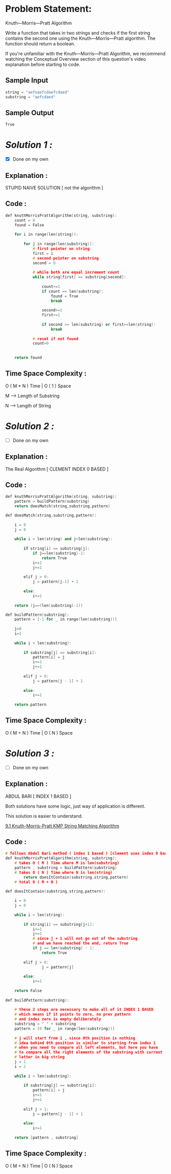 # Problem Statement:

Knuth—Morris—Pratt Algorithm 

Write a function that takes in two strings and checks if the first string contains the second one using the Knuth—Morris—Pratt algorithm. The function should return a boolean. 

If you're unfamiliar with the Knuth—Morris—Pratt Algorithm, we recommend watching the Conceptual Overview section of this question's video explanation before starting to code.

## Sample Input

```cpp
string = "aefoaefcdaefcdaed"
substring = "aefcdaed"
```

## Sample Output

```cpp
True
```

# *Solution 1 :*

- [x]  Done on my own

## Explanation :

STUPID NAIVE SOLUTION [ not the algorithm ]

## Code :

```cpp
def knuthMorrisPrattAlgorithm(string, substring):
    count = 0
	found = False
	
	for i in range(len(string)):
		
		for j in range(len(substring)):
			# first pointer on string
			first = i
			# second pointer on substring
			second = 0
			
			# while both are equal increment count
			while string[first] == substring[second]:
				
				count+=1
				if count == len(substring):
					found = True
					break
					
				second+=1
				first+=1
				
				if second >= len(substring) or first>=len(string):
					break
					
			# reset if not found		
			count=0
			
		
	return found
```

## Time Space Complexity :

 O ( M * N ) Time | O ( 1 ) Space

M —> Length of Substring

N —>  Length of String

# *Solution 2 :*

- [ ]  Done on my own

## Explanation :

The Real Algorithm [ CLEMENT INDEX 0 BASED ] 

## Code :

```cpp
def knuthMorrisPrattAlgorithm(string, substring):
    pattern = buildPattern(substring)
	return doesMatch(string,substring,pattern)

def doesMatch(string,substring,pattern):
	
	i = 0
	j = 0
	
	while i < len(string) and j<len(substring):
		
		if string[i] == substring[j]:
			if j==len(substring)-1:
				return True
			i+=1
			j+=1
			
		elif j > 0:
			j = pattern[j-1] + 1
			
		else:
			i+=1
	
	return (j==(len(substring)-1))

def buildPattern(substring):
	pattern = [-1 for _ in range(len(substring))]
	
	j=0
	i=1
	
	while i < len(substring):
		
		if substring[j] == substring[i]:
			pattern[i] = j
			i+=1
			j+=1
		
		elif j > 0:
			j = pattern[j - 1] + 1
			
		else:
			i+=1
	
	return pattern
```

## Time Space Complexity :

O ( M + N ) Time | O ( N ) Space

# *Solution 3 :*

- [ ]  Done on my own

## Explanation :

ABDUL BARI [ INDEX 1 BASED ]

Both solutions have some logic, just way of application is different.

This solution is easier to understand.

[9.1 Knuth-Morris-Pratt KMP String Matching Algorithm](https://www.youtube.com/watch?v=V5-7GzOfADQ)

## Code :

```cpp
# follows Abdul Bari method ( index 1 based ) [clement uses index 0 based ]
def knuthMorrisPrattAlgorithm(string, substring):
	# takes O ( M ) Time where M is len(substring)
    pattern , substring = buildPattern(substring)
	# takes O ( N ) Time where N is len(string)
		return doesItContain(substring,string,pattern)
	# total O ( M + N )

def doesItContain(substring,string,pattern):
	
	i = 0
	j = 0
	
	while i < len(string):
		
		if string[i] == substring[j+1]:
			i+=1
			j+=1
			# since j + 1 will not go out of the substring
			# and we have reached the end, return True
			if j == len(substring) - 1:
				return True
			
		elif j > 0:
				j = pattern[j]
			
		else:
			i+=1
		
	return False	
	
def buildPattern(substring):
	
	# these 2 steps are necessary to make all of it INDEX 1 BASED
	# which means if it points to zero, no prev pattern 
	# and index zero is empty deliberately
	substring = " " + substring
	pattern = [0 for _ in range(len(substring))]
	
	# j will start from 1 , since 0th position is nothing
	# idea behind 0th position is similar to starting from index 1
	# when you need to compare all left elements, but here you have
	# to compare all the right elements of the substring with current
	# letter in big string
	j = 1
	i = 2
	
	while i < len(substring):
		
		if substring[j] == substring[i]:
			pattern[i] = j
			i+=1
			j+=1
		
		elif j > 1:
			j = pattern[j - 1] + 1
			
		else:
			i+=1
			
	return [pattern , substring]
```

## Time Space Complexity :

O ( M + N ) Time | O ( N ) Space